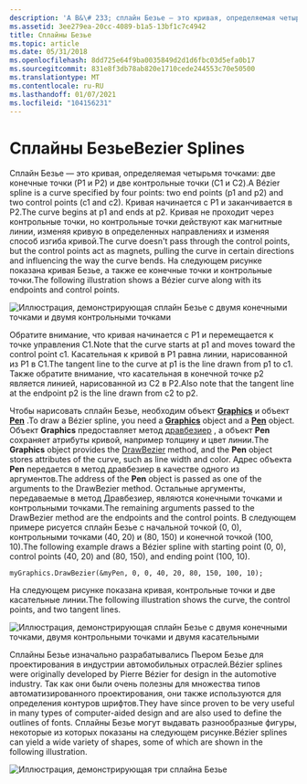 ```yaml
---
description: 'A B&\# 233; сплайн Безье — это кривая, определяемая четырьмя точками: две конечные точки (P1 и P2) и две контрольные точки (C1 и C2).'
ms.assetid: 3ee279ea-20cc-4089-b1a5-13bf1c7c4942
title: Сплайны Безье
ms.topic: article
ms.date: 05/31/2018
ms.openlocfilehash: 8dd725e64f9ba0035849d2d1d6fbc03d5efa0b17
ms.sourcegitcommit: 831e8f3db78ab820e1710cede244553c70e50500
ms.translationtype: MT
ms.contentlocale: ru-RU
ms.lasthandoff: 01/07/2021
ms.locfileid: "104156231"
---
```

# <a name="bezier-splines"></a><span data-ttu-id="81c07-103">Сплайны Безье</span><span class="sxs-lookup"><span data-stu-id="81c07-103">Bezier Splines</span></span>

<span data-ttu-id="81c07-104">Сплайн Безье — это кривая, определяемая четырьмя точками: две конечные точки (P1 и P2) и две контрольные точки (C1 и C2).</span><span class="sxs-lookup"><span data-stu-id="81c07-104">A Bézier spline is a curve specified by four points: two end points (p1 and p2) and two control points (c1 and c2).</span></span> <span data-ttu-id="81c07-105">Кривая начинается с P1 и заканчивается в P2.</span><span class="sxs-lookup"><span data-stu-id="81c07-105">The curve begins at p1 and ends at p2.</span></span> <span data-ttu-id="81c07-106">Кривая не проходит через контрольные точки, но контрольные точки действуют как магнитные линии, изменяя кривую в определенных направлениях и изменяя способ изгиба кривой.</span><span class="sxs-lookup"><span data-stu-id="81c07-106">The curve doesn't pass through the control points, but the control points act as magnets, pulling the curve in certain directions and influencing the way the curve bends.</span></span> <span data-ttu-id="81c07-107">На следующем рисунке показана кривая Безье, а также ее конечные точки и контрольные точки.</span><span class="sxs-lookup"><span data-stu-id="81c07-107">The following illustration shows a Bézier curve along with its endpoints and control points.</span></span>

![Иллюстрация, демонстрирующая сплайн Безье с двумя конечными точками и двумя контрольными точками](images/aboutgdip02-art11a.png)

<span data-ttu-id="81c07-109">Обратите внимание, что кривая начинается с P1 и перемещается к точке управления C1.</span><span class="sxs-lookup"><span data-stu-id="81c07-109">Note that the curve starts at p1 and moves toward the control point c1.</span></span> <span data-ttu-id="81c07-110">Касательная к кривой в P1 равна линии, нарисованной из P1 в C1.</span><span class="sxs-lookup"><span data-stu-id="81c07-110">The tangent line to the curve at p1 is the line drawn from p1 to c1.</span></span> <span data-ttu-id="81c07-111">Также обратите внимание, что касательная в конечной точке p2 является линией, нарисованной из C2 в P2.</span><span class="sxs-lookup"><span data-stu-id="81c07-111">Also note that the tangent line at the endpoint p2 is the line drawn from c2 to p2.</span></span>

<span data-ttu-id="81c07-112">Чтобы нарисовать сплайн Безье, необходим объект [**Graphics**](/windows/win32/api/gdiplusgraphics/nl-gdiplusgraphics-graphics) и объект [**Pen**](/windows/win32/api/gdipluspen/nl-gdipluspen-pen) .</span><span class="sxs-lookup"><span data-stu-id="81c07-112">To draw a Bézier spline, you need a [**Graphics**](/windows/win32/api/gdiplusgraphics/nl-gdiplusgraphics-graphics) object and a [**Pen**](/windows/win32/api/gdipluspen/nl-gdipluspen-pen) object.</span></span> <span data-ttu-id="81c07-113">Объект **Graphics** предоставляет метод [дравбезиер](/windows/win32/api/gdiplusgraphics/nf-gdiplusgraphics-graphics-drawbezier(inconstpen_inint_inint_inint_inint_inint_inint_inint_inint)) , а объект **Pen** сохраняет атрибуты кривой, например толщину и цвет линии.</span><span class="sxs-lookup"><span data-stu-id="81c07-113">The **Graphics** object provides the [DrawBezier](/windows/win32/api/gdiplusgraphics/nf-gdiplusgraphics-graphics-drawbezier(inconstpen_inint_inint_inint_inint_inint_inint_inint_inint)) method, and the **Pen** object stores attributes of the curve, such as line width and color.</span></span> <span data-ttu-id="81c07-114">Адрес объекта **Pen** передается в метод дравбезиер в качестве одного из аргументов.</span><span class="sxs-lookup"><span data-stu-id="81c07-114">The address of the **Pen** object is passed as one of the arguments to the DrawBezier method.</span></span> <span data-ttu-id="81c07-115">Остальные аргументы, передаваемые в метод Дравбезиер, являются конечными точками и контрольными точками.</span><span class="sxs-lookup"><span data-stu-id="81c07-115">The remaining arguments passed to the DrawBezier method are the endpoints and the control points.</span></span> <span data-ttu-id="81c07-116">В следующем примере рисуется сплайн Безье с начальной точкой (0, 0), контрольными точками (40, 20) и (80, 150) и конечной точкой (100, 10).</span><span class="sxs-lookup"><span data-stu-id="81c07-116">The following example draws a Bézier spline with starting point (0, 0), control points (40, 20) and (80, 150), and ending point (100, 10).</span></span>


```
myGraphics.DrawBezier(&myPen, 0, 0, 40, 20, 80, 150, 100, 10);
```



<span data-ttu-id="81c07-117">На следующем рисунке показана кривая, контрольные точки и две касательные линии.</span><span class="sxs-lookup"><span data-stu-id="81c07-117">The following illustration shows the curve, the control points, and two tangent lines.</span></span>

![Иллюстрация, демонстрирующая сплайн Безье с двумя конечными точками, двумя контрольными точками и двумя касательными](images/aboutgdip02-art12.png)

<span data-ttu-id="81c07-119">Сплайны Безье изначально разрабатывались Пьером Безье для проектирования в индустрии автомобильных отраслей.</span><span class="sxs-lookup"><span data-stu-id="81c07-119">Bézier splines were originally developed by Pierre Bézier for design in the automotive industry.</span></span> <span data-ttu-id="81c07-120">Так как они были очень полезны для множества типов автоматизированного проектирования, они также используются для определения контуров шрифтов.</span><span class="sxs-lookup"><span data-stu-id="81c07-120">They have since proven to be very useful in many types of computer-aided design and are also used to define the outlines of fonts.</span></span> <span data-ttu-id="81c07-121">Сплайны Безье могут выдавать разнообразные фигуры, некоторые из которых показаны на следующем рисунке.</span><span class="sxs-lookup"><span data-stu-id="81c07-121">Bézier splines can yield a wide variety of shapes, some of which are shown in the following illustration.</span></span>

![Иллюстрация, демонстрирующая три сплайна Безье](images/aboutgdip02-art13.png)

 

 




